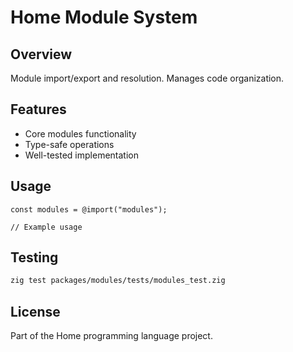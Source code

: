 # Home Module System

## Overview

Module import/export and resolution. Manages code organization.

## Features

- Core modules functionality
- Type-safe operations
- Well-tested implementation

## Usage

```zig
const modules = @import("modules");

// Example usage
```

## Testing

```bash
zig test packages/modules/tests/modules_test.zig
```

## License

Part of the Home programming language project.

